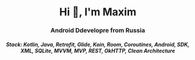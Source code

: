 <h1 align="center">Hi 👋, I'm Maxim</h1>
<h3 align="center">Android Ddevelopre from Russia</h3>

<h5 align="center">Stack: Kotlin, Java, Retrofit, Glide, Koin, Room, Coroutines, Android, SDK, XML, SQLite, MVVM, MVP, REST, OkHTTP, Clean Architecture</h5>
